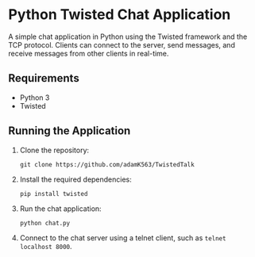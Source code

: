 # Python Twisted Chat Application

A simple chat application in Python using the Twisted framework and the TCP protocol. Clients can connect to the server, send messages, and receive messages from other clients in real-time.

## Requirements

- Python 3
- Twisted

## Running the Application

1. Clone the repository:

    ```
    git clone https://github.com/adamK563/TwistedTalk
    ```

2. Install the required dependencies:

    ```
    pip install twisted
    ```

3. Run the chat application:

    ```
    python chat.py
    ```

4. Connect to the chat server using a telnet client, such as `telnet localhost 8000`.


